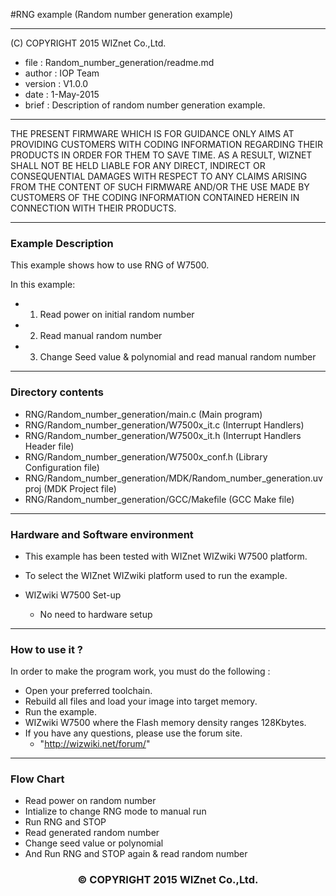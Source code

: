 #RNG example (Random number generation example)
******************************************************************************
(C) COPYRIGHT 2015 WIZnet Co.,Ltd.

  * file    : Random_number_generation/readme.md
  * author  : IOP Team
  * version : V1.0.0
  * date    : 1-May-2015
  * brief   : Description of random number generation example.

******************************************************************************

THE PRESENT FIRMWARE WHICH IS FOR GUIDANCE ONLY AIMS AT PROVIDING CUSTOMERS WITH CODING INFORMATION REGARDING THEIR PRODUCTS IN ORDER FOR THEM TO SAVE TIME. AS A RESULT, WIZNET SHALL NOT BE HELD LIABLE FOR ANY DIRECT, INDIRECT OR CONSEQUENTIAL DAMAGES WITH RESPECT TO ANY CLAIMS ARISING FROM THE CONTENT OF SUCH FIRMWARE AND/OR THE USE MADE BY CUSTOMERS OF THE CODING INFORMATION CONTAINED HEREIN IN CONNECTION WITH THEIR PRODUCTS.

******************************************************************************

### Example Description

This example shows how to use RNG of W7500.

In this example:
  - 1) Read power on initial random number
  - 2) Read manual random number
  - 3) Change Seed value & polynomial and read manual random number
______________________________________________________________________________

### Directory contents

  - RNG/Random_number_generation/main.c                                (Main program)
  - RNG/Random_number_generation/W7500x_it.c                           (Interrupt Handlers)
  - RNG/Random_number_generation/W7500x_it.h                           (Interrupt Handlers Header file)
  - RNG/Random_number_generation/W7500x_conf.h                         (Library Configuration file)
  - RNG/Random_number_generation/MDK/Random_number_generation.uvproj     (MDK Project file)
  - RNG/Random_number_generation/GCC/Makefile                          (GCC Make file)
______________________________________________________________________________

### Hardware and Software environment 

  - This example has been tested with WIZnet WIZwiki W7500 platform.
  - To select the WIZnet WIZwiki platform used to run the example.

  - WIZwiki W7500 Set-up
    - No need to hardware setup
______________________________________________________________________________

### How to use it ? 

In order to make the program work, you must do the following :

 - Open your preferred toolchain.
 - Rebuild all files and load your image into target memory.
 - Run the example.
 - WIZwiki W7500 where the Flash memory density ranges 128Kbytes.
 - If you have any questions, please use the forum site.
   - "http://wizwiki.net/forum/"
______________________________________________________________________________

### Flow Chart 

 - Read power on random number
 - Intialize to change RNG mode to manual run
 - Run RNG and STOP
 - Read generated random number
 - Change seed value or polynomial
 - And Run RNG and STOP again & read random number

<h3><center>&copy; COPYRIGHT 2015 WIZnet Co.,Ltd.</center></h3>